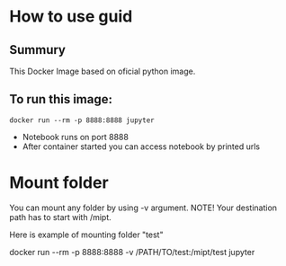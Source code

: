 # How to use guid
## Summury 
This Docker Image based on oficial python image.

## To run this image:
```
docker run --rm -p 8888:8888 jupyter
```

* Notebook runs on port 8888
* After container started you can access notebook by printed urls

# Mount folder

You can mount any folder by using -v argument. NOTE! Your destination path has to start with /mipt.

Here is example of mounting folder "test"

docker run --rm -p 8888:8888 -v /PATH/TO/test:/mipt/test jupyter